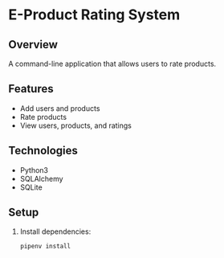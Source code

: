 # E-Product Rating System

## Overview

A command-line application that allows users to rate products.

## Features

- Add users and products
- Rate products
- View users, products, and ratings

## Technologies

- Python3
- SQLAlchemy
- SQLite

## Setup

1. Install dependencies:

   ```bash
   pipenv install
